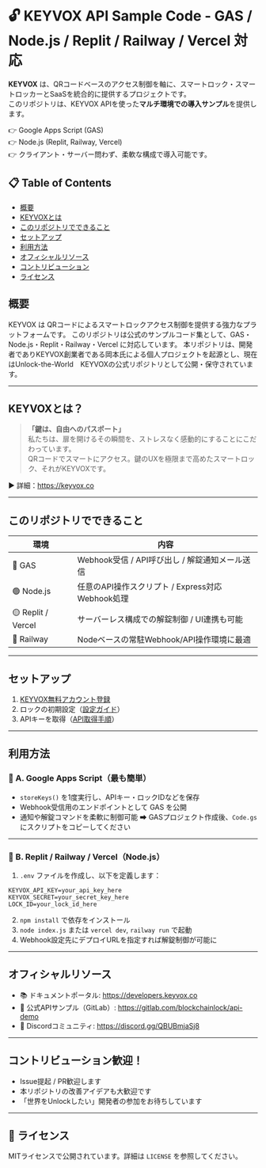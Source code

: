 # 🔓 KEYVOX API Sample Code - GAS / Node.js / Replit / Railway / Vercel 対応

**KEYVOX** は、QRコードベースのアクセス制御を軸に、スマートロック・スマートロッカーとSaaSを統合的に提供するプロジェクトです。  
このリポジトリは、KEYVOX APIを使った**マルチ環境での導入サンプル**を提供します。

👉 Google Apps Script (GAS)  
👉 Node.js (Replit, Railway, Vercel)  
👉 クライアント・サーバー問わず、柔軟な構成で導入可能です。

## 📋 Table of Contents
- [概要](#概要)
- [KEYVOXとは](#KEYVOXとは？)
- [このリポジトリでできること](#このリポジトリでできること)
- [セットアップ](#セットアップ)
- [利用方法](#利用方法)
- [オフィシャルリソース](#オフィシャルリソース)
- [コントリビューション](#コントリビューション歓迎！)
- [ライセンス](#ライセンス)

## 概要
KEYVOX は QRコードによるスマートロックアクセス制御を提供する強力なプラットフォームです。
このリポジトリは公式のサンプルコード集として、GAS・Node.js・Replit・Railway・Vercel に対応しています。
 本リポジトリは、開発者でありKEYVOX創業者である岡本氏による個人プロジェクトを起源とし、現在はUnlock-the-World　KEYVOXの公式リポジトリとして公開・保守されています。

---

## KEYVOXとは？

> **「鍵は、自由へのパスポート」**  
私たちは、扉を開けるその瞬間を、ストレスなく感動的にすることにこだわっています。  
QRコードでスマートにアクセス。鍵のUXを極限まで高めたスマートロック、それがKEYVOXです。

▶ 詳細：https://keyvox.co

---

## このリポジトリでできること

| 環境 | 内容 |
|------|------|
| 🔵 GAS | Webhook受信 / API呼び出し / 解錠通知メール送信 |
| 🟢 Node.js | 任意のAPI操作スクリプト / Express対応Webhook処理 |
| 🟡 Replit / Vercel | サーバーレス構成での解錠制御 / UI連携も可能 |
| 🔴 Railway | Nodeベースの常駐Webhook/API操作環境に最適 |

---

## セットアップ

1. [KEYVOX無料アカウント登録](https://keyvox.co/free)
2. ロックの初期設定（[設定ガイド](https://keyvox.notion.site/2d2e09a81d274308b041f458f0992417)）
3. APIキーを取得（[API取得手順](https://keyvox.notion.site/API-44c489d8c97a4eba8a7fa0028c3b39a1)）

---

## 利用方法

### 🧩 A. Google Apps Script（最も簡単）
- `storeKeys()` を1度実行し、APIキー・ロックIDなどを保存
- Webhook受信用のエンドポイントとして GAS を公開
- 通知や解錠コマンドを柔軟に制御可能
➡ GASプロジェクト作成後、`Code.gs` にスクリプトをコピーしてください

---

### 🔧 B. Replit / Railway / Vercel（Node.js）

1. `.env` ファイルを作成し、以下を定義します：

```env.
KEYVOX_API_KEY=your_api_key_here
KEYVOX_SECRET=your_secret_key_here
LOCK_ID=your_lock_id_here
```

2. `npm install` で依存をインストール  
3. `node index.js` または `vercel dev`, `railway run` で起動  
4. Webhook設定先にデプロイURLを指定すれば解錠制御が可能に

---

## オフィシャルリソース

- 📚 ドキュメントポータル: https://developers.keyvox.co  
- 🧪 公式APIサンプル（GitLab）: https://gitlab.com/blockchainlock/api-demo  
- 💬 Discordコミュニティ: https://discord.gg/QBUBmjaSj8

---

## コントリビューション歓迎！

- Issue提起 / PR歓迎します
- 本リポジトリの改善アイデアも大歓迎です
- 「世界をUnlockしたい」開発者の参加をお待ちしています

---

## 📄 ライセンス

MITライセンスで公開されています。詳細は `LICENSE` を参照してください。

